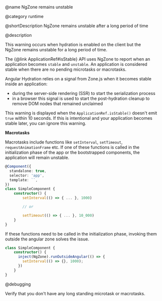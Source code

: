 @name NgZone remains unstable 

@category runtime

@shortDescription NgZone remains unstable after a long period of time

@description

This warning occurs when hydration is enabled on the client but the NgZone remains unstable for a long period of time.

The {@link ApplicationRef#isStable} API uses NgZone to report when an application becomes `stable` and `unstable`. An application is considered stable when there are no pending microtasks or macrotasks.

Angular Hydration relies on a signal from Zone.js when it becomes stable inside an application:

* during the server-side rendering \(SSR\) to start the serialization process
* in a browser this signal is used to start the post-hydration cleanup to remove DOM nodes that remained unclaimed

This warning is displayed when the `ApplicationRef.isStable()` doesn't emit `true` within 10 seconds. If this is intentional and your application becomes stable later, you can ignore this warning. 

**Macrotasks**

Macrotasks include functions like `setInterval`, `setTimeout`, `requestAnimationFrame` etc. 
If one of these functions is called in the initialization phase of the app or the bootstrapped components, the application will remain unstable. 

```typescript
@Component({
  standalone: true,
  selector: 'app',
  template: ``,
})
class SimpleComponent {
    constructor() {
        setInterval(() => { ... }, 1000)

        // or 

        setTimeout(() => { ... }, 10_000)
    }
}
```

If these functions need to be called in the initialization phase, invoking them outside the angular zone solves the issue.  

```typescript
class SimpleComponent {
    constructor() {
      inject(NgZone).runOutsideAngular(() => {
        setInterval(() => {}, 1000);
      })
    }
}
```

@debugging

Verify that you don't have any long standing microtask or macrotasks.

